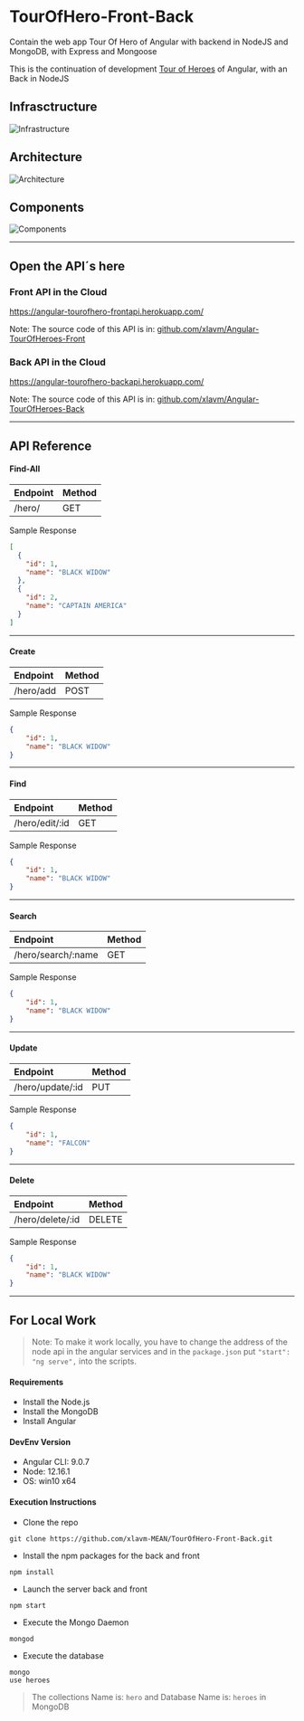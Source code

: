 # TourOfHero-Front-Back 
Contain the web app Tour Of Hero of Angular with backend in NodeJS and MongoDB, with Express and Mongoose

This is the continuation of development [Tour of Heroes](https://github.com/xlavm/Angular-TourOfHeroes) of Angular, with an Back in NodeJS

## Infrasctructure

![Infrastructure](screenshots/Infrastructure.jpg)

## Architecture

![Architecture](screenshots/Architecture.jpg)

## Components

![Components](screenshots/Components.jpg)

---------------------
## Open the API´s here

### Front API in the Cloud

https://angular-tourofhero-frontapi.herokuapp.com/

Note: The source code of this API is in: [github.com/xlavm/Angular-TourOfHeroes-Front](https://github.com/xlavm/Angular-TourOfHeroes-Front)


### Back API in the Cloud

https://angular-tourofhero-backapi.herokuapp.com/

Note: The source code of this API is in: [github.com/xlavm/Angular-TourOfHeroes-Back](https://github.com/xlavm/Angular-TourOfHeroes-Back)

-----------------

## API Reference

#### Find-All
|Endpoint|Method|
|:--|:--|
|/hero/|GET|

Sample Response
```json
[
  {
    "id": 1,
    "name": "BLACK WIDOW"
  },
  {
    "id": 2,
    "name": "CAPTAIN AMERICA"
  }
]
```
---
#### Create
|Endpoint|Method|
|:--|:--|
|/hero/add|POST|

Sample Response
```json
{
    "id": 1,
    "name": "BLACK WIDOW"
}
```
---
#### Find
|Endpoint|Method|
|:--|:--|
|/hero/edit/:id|GET|

Sample Response
```json
{
    "id": 1,
    "name": "BLACK WIDOW"
}
```

---
#### Search
|Endpoint|Method|
|:--|:--|
|/hero/search/:name|GET|

Sample Response
```json
{
    "id": 1,
    "name": "BLACK WIDOW"
}
```
---

#### Update
|Endpoint|Method|
|:--|:--|
|/hero/update/:id|PUT|

Sample Response
```json
{
    "id": 1,
    "name": "FALCON"
}
```
---
#### Delete
|Endpoint|Method|
|:--|:--|
|/hero/delete/:id|DELETE|

Sample Response
```json
{
    "id": 1,
    "name": "BLACK WIDOW"
}
```
-------------------------

## For Local Work

>Note: To make it work locally, you have to change the address of the node api in the angular services and in the `package.json` put `"start": "ng serve",` into the scripts.

#### Requirements

* Install the Node.js
* Install the MongoDB
* Install Angular

#### DevEnv Version

* Angular CLI: 9.0.7
* Node: 12.16.1
* OS: win10 x64

#### Execution Instructions

* Clone the repo
```
git clone https://github.com/xlavm-MEAN/TourOfHero-Front-Back.git
```
* Install the npm packages for the back and front  
```
npm install
```
* Launch the server back and front 
```
npm start
```
* Execute the Mongo Daemon 
```
mongod
```
* Execute the database
```
mongo
use heroes
```
>The collections Name is: `hero` and Database Name is: `heroes` in MongoDB


